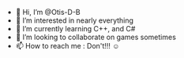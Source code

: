 - 👋 Hi, I’m @Otis-D-B
- 👀 I’m interested in nearly everything
- 🌱 I’m currently learning C++, and C# 
- 💞️ I’m looking to collaborate on games sometimes
- 📫 How to reach me : Don't!!! ☺

<!---
Otis-D-B/Otis-D-B is a ✨ special ✨ repository because its `README.md` (this file) appears on your GitHub profile.
You can click the Preview link to take a look at your changes.
--->

